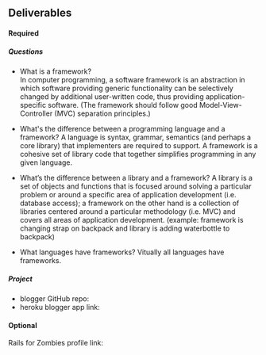 ## Deliverables
#### Required
##### Questions
- What is a framework?  
In computer programming, a software framework is an abstraction in which software providing generic functionality can be   selectively changed by additional user-written code, thus providing application-specific software.
(The framework should follow good Model-View-Controller (MVC) separation principles.)

- What's the difference between a programming language and a framework?
A language is syntax, grammar, semantics (and perhaps a core library) that implementers are required to support. A framework is a cohesive set of library code that together simplifies programming in any given language.

- What’s the difference between a library and a framework?
A library is a set of objects and functions that is focused around solving a particular problem or around a specific area of application development (i.e. database access); a framework on the other hand is a collection of libraries centered around a particular methodology (i.e. MVC) and covers all areas of application development. (example: framework is changing strap on backpack and library is adding waterbottle to backpack)

- What languages have frameworks?
Vitually all languages have frameworks. 

##### Project
- blogger GitHub repo: 
- heroku blogger app link:

#### Optional
Rails for Zombies profile link:
